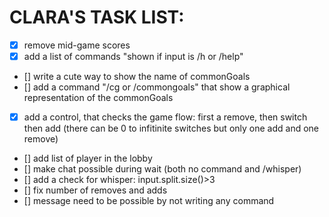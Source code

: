 # CLARA'S TASK LIST:

- [X] remove mid-game scores
- [X] add a list of commands "shown if input is /h or /help"
- [] write a cute way to show the name of commonGoals
- [] add a command "/cg or /commongoals" that show a graphical representation of the commonGoals
- [X] add a control, that checks the game flow: first a remove, then switch then add (there can be 0 to infitinite switches but only one add and one remove)
- [] add list of player in the lobby
- [] make chat possible during wait (both no command and /whisper)
- [] add a check for whisper: input.split.size()>3
- [] fix number of removes and adds
- [] message need to be possible by not writing any command
